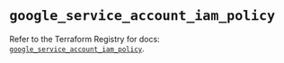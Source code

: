 # `google_service_account_iam_policy`

Refer to the Terraform Registry for docs: [`google_service_account_iam_policy`](https://registry.terraform.io/providers/hashicorp/google-beta/6.37.0/docs/resources/google_service_account_iam_policy).
